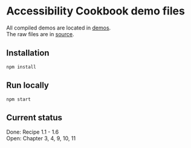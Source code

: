 # Accessibility Cookbook demo files

All compiled demos are located in [demos](/demos).  
The raw files are in [source](/source).

## Installation

```
npm install 
```

## Run locally

```
npm start 
```

## Current status

Done: Recipe 1.1 - 1.6  
Open: Chapter 3, 4, 9, 10, 11